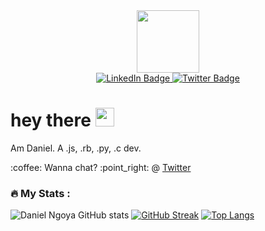 <div id="header" align="center">
  <img src="https://media.giphy.com/media/M9gbBd9nbDrOTu1Mqx/giphy.gif" width="100"/>
  <div id="badges">
  <a href="https://www.linkedin.com/in/daniel-ngoya-404412175/">
    <img src="https://img.shields.io/badge/LinkedIn-blue?style=for-the-badge&logo=linkedin&logoColor=white" alt="LinkedIn Badge"/>
  </a>
  <a href="https://twitter.com/BlackHawk_254">
    <img src="https://img.shields.io/badge/Twitter-blue?style=for-the-badge&logo=twitter&logoColor=white" alt="Twitter Badge"/>
  </a>
</div>
  <img src="https://komarev.com/ghpvc/?username=BlackHawk0&style=flat-square&color=blue" alt=""/>
</div>
<h1>
  hey there
  <img src="https://media.giphy.com/media/hvRJCLFzcasrR4ia7z/giphy.gif" width="30px"/>
</h1>
<p> Am Daniel. A .js, .rb, .py, .c dev. </p>

<p> :coffee: Wanna chat? :point_right: @ <a href="https://twitter.com/BlackHawk_254">Twitter </a>
  
### :fire: My Stats :
![Daniel Ngoya GitHub stats](https://github-readme-stats.vercel.app/api?username=BlackHawk0&show_icons=true&theme=dark&count_private=true)
[![GitHub Streak](http://github-readme-streak-stats.herokuapp.com?user=BlackHawk0&theme=dark&background=000000)](https://git.io/streak-stats)
[![Top Langs](https://github-readme-stats.vercel.app/api/top-langs/?username=BlackHawk0&layout=compact&theme=vision-friendly-dark)](https://github.com/anuraghazra/github-readme-stats)

